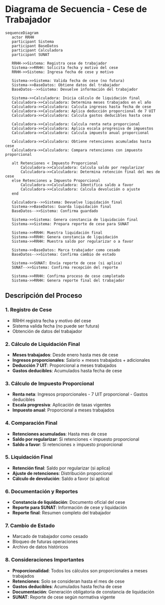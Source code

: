 # Diagrama de Secuencia - Cese de Trabajador

```mermaid
sequenceDiagram
   actor RRHH
   participant Sistema
   participant BaseDatos
   participant Calculadora
   participant SUNAT

   RRHH->>Sistema: Registra cese de trabajador
   Sistema->>RRHH: Solicita fecha y motivo del cese
   RRHH->>Sistema: Ingresa fecha de cese y motivo
   
   Sistema->>Sistema: Valida fecha de cese (no futura)
   Sistema->>BaseDatos: Obtiene datos del trabajador
   BaseDatos-->>Sistema: Devuelve información del trabajador
   
   Sistema->>Calculadora: Inicia cálculo de liquidación final
   Calculadora->>Calculadora: Determina meses trabajados en el año
   Calculadora->>Calculadora: Calcula ingresos hasta fecha de cese
   Calculadora->>Calculadora: Aplica deducción proporcional de 7 UIT
   Calculadora->>Calculadora: Calcula gastos deducibles hasta cese
   
   Calculadora->>Calculadora: Calcula renta neta proporcional
   Calculadora->>Calculadora: Aplica escala progresiva de impuestos
   Calculadora->>Calculadora: Calcula impuesto anual proporcional
   
   Calculadora->>Calculadora: Obtiene retenciones acumuladas hasta cese
   Calculadora->>Calculadora: Compara retenciones con impuesto proporcional
   
   alt Retenciones < Impuesto Proporcional
       Calculadora->>Calculadora: Calcula saldo por regularizar
       Calculadora->>Calculadora: Determina retención final del mes de cese
   else Retenciones ≥ Impuesto Proporcional
       Calculadora->>Calculadora: Identifica saldo a favor
       Calculadora->>Calculadora: Calcula devolución o ajuste
   end
   
   Calculadora-->>Sistema: Devuelve liquidación final
   Sistema->>BaseDatos: Guarda liquidación final
   BaseDatos-->>Sistema: Confirma guardado
   
   Sistema->>Sistema: Genera constancia de liquidación final
   Sistema->>Sistema: Prepara reporte de cese para SUNAT
   
   Sistema->>RRHH: Muestra liquidación final
   Sistema->>RRHH: Genera constancia de liquidación
   Sistema->>RRHH: Muestra saldo por regularizar o a favor
   
   Sistema->>BaseDatos: Marca trabajador como cesado
   BaseDatos-->>Sistema: Confirma cambio de estado
   
   Sistema->>SUNAT: Envía reporte de cese (si aplica)
   SUNAT-->>Sistema: Confirma recepción del reporte
   
   Sistema->>RRHH: Confirma proceso de cese completado
   Sistema->>RRHH: Genera reporte final del trabajador
```

## Descripción del Proceso

### 1. **Registro de Cese**
- RRHH registra fecha y motivo del cese
- Sistema valida fecha (no puede ser futura)
- Obtención de datos del trabajador

### 2. **Cálculo de Liquidación Final**
- **Meses trabajados**: Desde enero hasta mes de cese
- **Ingresos proporcionales**: Salario × meses trabajados + adicionales
- **Deducción 7 UIT**: Proporcional a meses trabajados
- **Gastos deducibles**: Acumulados hasta fecha de cese

### 3. **Cálculo de Impuesto Proporcional**
- **Renta neta**: Ingresos proporcionales - 7 UIT proporcional - Gastos deducibles
- **Escala progresiva**: Aplicación de tasas vigentes
- **Impuesto anual**: Proporcional a meses trabajados

### 4. **Comparación Final**
- **Retenciones acumuladas**: Hasta mes de cese
- **Saldo por regularizar**: Si retenciones < impuesto proporcional
- **Saldo a favor**: Si retenciones ≥ impuesto proporcional

### 5. **Liquidación Final**
- **Retención final**: Saldo por regularizar (si aplica)
- **Ajuste de retenciones**: Distribución proporcional
- **Cálculo de devolución**: Saldo a favor (si aplica)

### 6. **Documentación y Reportes**
- **Constancia de liquidación**: Documento oficial del cese
- **Reporte para SUNAT**: Información de cese y liquidación
- **Reporte final**: Resumen completo del trabajador

### 7. **Cambio de Estado**
- Marcado de trabajador como cesado
- Bloqueo de futuras operaciones
- Archivo de datos históricos

### 8. **Consideraciones Importantes**
- **Proporcionalidad**: Todos los cálculos son proporcionales a meses trabajados
- **Retenciones**: Solo se consideran hasta el mes de cese
- **Gastos deducibles**: Acumulados hasta fecha de cese
- **Documentación**: Generación obligatoria de constancia de liquidación
- **SUNAT**: Reporte de cese según normativa vigente
